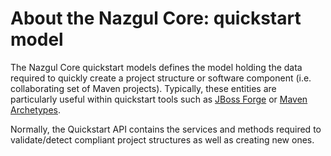 # About the Nazgul Core: quickstart model

The Nazgul Core quickstart models defines the model holding the data required to quickly create a project 
structure or software component (i.e. collaborating set of Maven projects). Typically, 
these entities are particularly useful within quickstart tools such as [JBoss Forge](http://forge.jboss.org/)
or [Maven Archetypes](http://maven.apache.org/guides/introduction/introduction-to-archetypes.html). 

Normally, the Quickstart API contains the services and methods required to validate/detect compliant
project structures as well as creating new ones. 